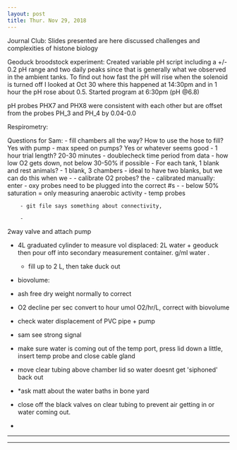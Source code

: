 ```yaml
---
layout: post
title: Thur. Nov 29, 2018
---
```



Journal Club:
	Slides presented are here
	discussed challenges and complexities of histone biology


Geoduck broodstock experiment:
Created variable pH script including a +/- 0.2 pH range and two daily peaks since that is generally what we observed in the ambient tanks. 
To find out how fast the pH will rise when the solenoid is turned off I looked at Oct 30 where this happened at 14:30pm and in 1 hour the pH rose about 0.5.
Started program at 6:30pm (pH @6.8)

pH probes PHX7 and PHX8 were consistent with each other but are offset from the probes PH_3 and PH_4 by 0.04-0.0



Respirometry:

Questions for Sam: 
	- fill chambers all the way? How to use the hose to fill? Yes with pump
	- max speed on pumps? Yes or whatever seems good
	- 1 hour trial length? 20-30 minutes
		- doublecheck time period from data
		- how low O2 gets down, not below 30-50% if possible
	- For each tank, 1 blank and rest animals?
		- 1 blank, 3 chambers 
		- ideal to have two blanks, but we can do this when we 
		- 
	- calibrate O2 probes? the
		- calibrated manually: enter 
		- oxy probes need to be plugged into the correct #s
			- 
			- below 50% saturation = only measuring anaerobic activity
		- temp probes 

		- git file says something about connectivity,

		-  


2way valve and attach pump

- 4L graduated cylinder to measure vol displaced: 2L water + geoduck then pour off into secondary measurement container.  g/ml water .
	- fill up to 2 L, then take duck out

- biovolume:
- ash free dry weight normally to correct 
- O2 decline per sec convert to hour umol O2/hr/L, correct with biovolume
- check water displacement of PVC pipe + pump
- sam see strong signal 

- make sure water is coming out of the temp port, press lid down a little, insert temp probe and close cable gland
- move clear tubing above chamber lid so water doesnt get 'siphoned' back out
- *ask matt about the water baths in bone yard

- close off the black valves on clear tubing to prevent air getting in or water coming out. 
-

****
----
